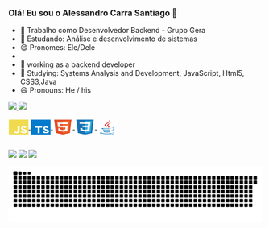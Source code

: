### Olá! Eu sou o Alessandro Carra Santiago 👋

- 🔭 Trabalho como Desenvolvedor Backend - Grupo Gera
- 🌱 Estudando: Análise e desenvolvimento de sistemas
- 😄 Pronomes: Ele/Dele
- 
- 🔭 working as a backend developer
- 🌱 Studying: Systems Analysis and Development, JavaScript, Html5, CSS3,Java
- 😄 Pronouns: He / his

 <div>
  <a href="https://github.com/AleCarraDev">
  <img height="180em" src="https://github-readme-stats.vercel.app/api?username=AleCarraDev&show_icons=true&theme=github_dark&include_all_commits=true&count_private=true"/>
  <img height="180em" src="https://github-readme-stats.vercel.app/api/top-langs/?username=AleCarraDev&layout=compact&langs_count=7&theme=github_dark"/>
</div>
 <div style="display: inline_block"><br>
  <img align="center" alt="Rafa-Js" height="30" width="40" src="https://raw.githubusercontent.com/devicons/devicon/master/icons/javascript/javascript-plain.svg">
  <img align="center" alt="Rafa-Ts" height="30" width="40" src="https://raw.githubusercontent.com/devicons/devicon/master/icons/typescript/typescript-plain.svg">
  <img align="center" alt="Rafa-HTML" height="30" width="40" src="https://raw.githubusercontent.com/devicons/devicon/master/icons/html5/html5-original.svg">
  <img align="center" alt="Rafa-CSS" height="30" width="40" src="https://raw.githubusercontent.com/devicons/devicon/master/icons/css3/css3-original.svg">
  <img align="center" alt="Rafa-Java" height="30" width="40" src="https://raw.githubusercontent.com/devicons/devicon/master/icons/java/java-original.svg">
</div>
  
  ##
  <div>
  <a href="https://instagram.com/carrasan1992?utm_medium=copy_link" target="_blank"><img src="https://img.shields.io/badge/-Instagram-%23E4405F?style=for-the-badge&logo=instagram&logoColor=white" target="_blank"></a> 
  <a href = "mailto:22fimdetarde@gmail.com"><img src="https://img.shields.io/badge/Gmail-D14836?style=for-the-badge&logo=gmail&logoColor=white" target="_blank"></a>
  <a href="https://www.linkedin.com/in/alessandro-carra-1495a958/" target="_blank"><img src="https://img.shields.io/badge/-LinkedIn-%230077B5?style=for-the-badge&logo=linkedin&logoColor=white" target="_blank"></a> 
   
  ![Snake animation](https://github.com/alecarradev/alecarradev/blob/output/github-contribution-grid-snake.svg)
 
 
  </div>
 
